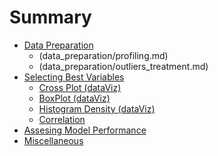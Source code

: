 # Summary

* [Data Preparation]()
    * (data_preparation/profiling.md)
    * (data_preparation/outliers_treatment.md)
* [Selecting Best Variables](selecting_best_variables/introduction.md)
    * [Cross Plot (dataViz)](selecting_best_variables/cross_plot.md)
    * [BoxPlot (dataViz)](selecting_best_variables/plotar_boxplot.md)
    * [Histogram Density (dataViz)](selecting_best_variables/plotar_histdens.md)
    * [Correlation](selecting_best_variables/correlation.md)
* [Assesing Model Performance](model_performance/model_performance.md)
* [Miscellaneous](Miscellaneous/miscellaneous.md)
